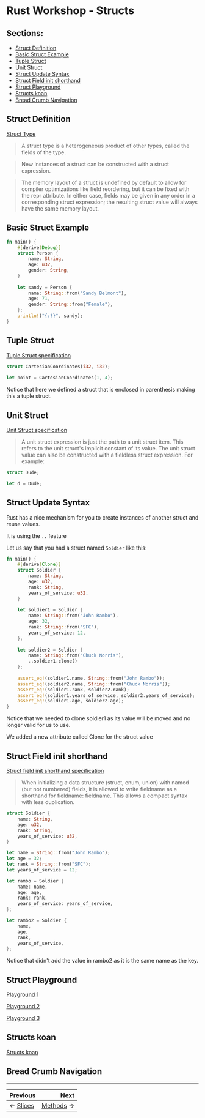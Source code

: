 # Rust Workshop - Structs

## Sections:

* [Struct Definition](#struct-definition)
* [Basic Struct Example](#struct-example)
* [Tuple Struct](#tuple-struct)
* [Unit Struct](#unit-struct)
* [Struct Update Syntax](#struct-update-syntax)
* [Struct Field init shorthand](#struct-field-init-shorthand)
* [Struct Playground](#struct-playground)
* [Structs koan](#structs-koan)
* [Bread Crumb Navigation](#bread-crumb-navigation)

## Struct Definition

[Struct Type](https://doc.rust-lang.org/reference/types/struct.html)

> A struct type is a heterogeneous product of other types, called the fields of the type.

> New instances of a struct can be constructed with a struct expression.

> The memory layout of a struct is undefined by default to allow for compiler optimizations like field reordering, but it can be fixed with the repr attribute. In either case, fields may be given in any order in a corresponding struct expression; the resulting struct value will always have the same memory layout.

## Basic Struct Example

```rust
fn main() {
    #[derive(Debug)]
    struct Person {
        name: String,
        age: u32,
        gender: String,
    }
    
    let sandy = Person {
        name: String::from("Sandy Belmont"),
        age: 71,
        gender: String::from("Female"),
    };
    println!("{:?}", sandy);
}
```

## Tuple Struct

[Tuple Struct specification](https://doc.rust-lang.org/reference/expressions/struct-expr.html#tuple-struct-expression)

```rust
struct CartesianCoordinates(i32, i32);
    
let point = CartesianCoordinates(1, 4);
```

Notice that here we defined a struct that is enclosed in parenthesis making this a tuple struct.

## Unit Struct

[Unit Struct specification](https://doc.rust-lang.org/reference/expressions/struct-expr.html#unit-struct-expression)

> A unit struct expression is just the path to a unit struct item. This refers to the unit struct's implicit constant of its value. The unit struct value can also be constructed with a fieldless struct expression. For example:

```rust
struct Dude;

let d = Dude;
```

## Struct Update Syntax

Rust has a nice mechanism for you to create instances of another struct and reuse values.

It is using the `..` feature

Let us say that you had a struct named `Soldier` like this:

```rust
fn main() {
    #[derive(Clone)]
    struct Soldier {
        name: String,
        age: u32,
        rank: String,
        years_of_service: u32,
    }
    
    let soldier1 = Soldier {
        name: String::from("John Rambo"),
        age: 32,
        rank: String::from("SFC"),
        years_of_service: 12,
    };
    
    let soldier2 = Soldier {
        name: String::from("Chuck Norris"),
        ..soldier1.clone()
    };
    
    assert_eq!(soldier1.name, String::from("John Rambo"));
    assert_eq!(soldier2.name, String::from("Chuck Norris"));
    assert_eq!(soldier1.rank, soldier2.rank);
    assert_eq!(soldier1.years_of_service, soldier2.years_of_service);
    assert_eq!(soldier1.age, soldier2.age);
}
```

Notice that we needed to clone soldier1 as its value will be moved and no longer valid for us to use.

We added a new attribute called Clone for the struct value

## Struct Field init shorthand

[Struct field init shorthand specification](https://doc.rust-lang.org/reference/expressions/struct-expr.html#struct-field-init-shorthand)

> When initializing a data structure (struct, enum, union) with named (but not numbered) fields, it is allowed to write fieldname as a shorthand for fieldname: fieldname. This allows a compact syntax with less duplication.

```rust
struct Soldier {
    name: String,
    age: u32,
    rank: String,
    years_of_service: u32,
}

let name = String::from("John Rambo");
let age = 32;
let rank = String::from("SFC");
let years_of_service = 12;

let rambo = Soldier {
    name: name,
    age: age,
    rank: rank,
    years_of_service: years_of_service,
};

let rambo2 = Soldier {
    name,
    age,
    rank,
    years_of_service,
};
```

Notice that didn't add the value in rambo2 as it is the same name as the key.

## Struct Playground

[Playground 1](https://play.rust-lang.org/?version=stable&mode=debug&edition=2018&gist=ac48d773d3fe9bdd4e22f348b4beb581)

[Playground 2](https://play.rust-lang.org/?version=stable&mode=debug&edition=2018&gist=38662be012b9ebf26959c168f3e016cf)

[Playground 3](https://play.rust-lang.org/?version=stable&mode=debug&edition=2018&gist=4bfa5a6c3e1c920452a13e9d2425c58b)

## Structs koan

[Structs koan](../koans/src/structs.rs)

## Bread Crumb Navigation
_________________________

Previous | Next
:------- | ---:
← [Slices](./slices.md) | [Methods](./methods.md) →
